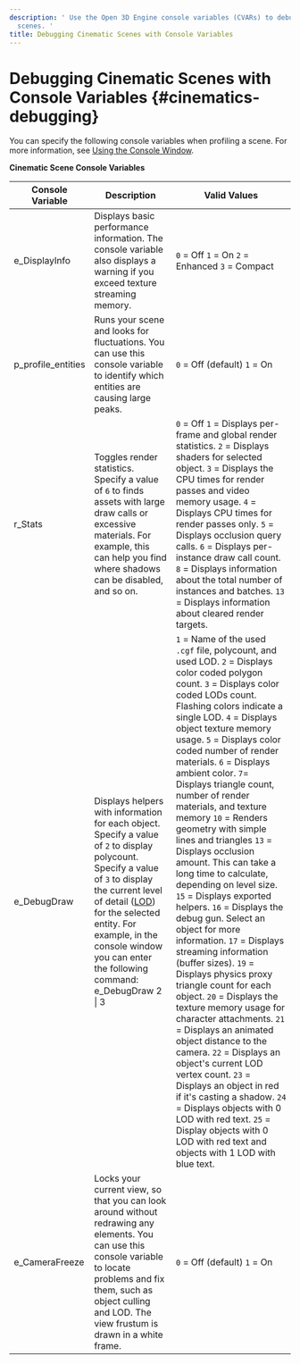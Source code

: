 ```yaml
---
description: ' Use the Open 3D Engine console variables (CVARs) to debug your cinematic
  scenes. '
title: Debugging Cinematic Scenes with Console Variables
---
```

# Debugging Cinematic Scenes with Console Variables {#cinematics-debugging}

You can specify the following console variables when profiling a scene\. For more information, see [Using the Console Window](/docs/user-guide/features/editor/console.md)\.


**Cinematic Scene Console Variables**

| Console Variable | Description | Valid Values |
| --- | --- | --- |
| e\_DisplayInfo |  Displays basic performance information\. The console variable also displays a warning if you exceed texture streaming memory\.  |  `0` = Off `1` = On `2` = Enhanced `3` = Compact  |
| p\_profile\_entities |  Runs your scene and looks for fluctuations\. You can use this console variable to identify which entities are causing large peaks\.  |  `0` = Off \(default\) `1` = On   |
| r\_Stats |  Toggles render statistics\. Specify a value of `6` to finds assets with large draw calls or excessive materials\.  For example, this can help you find where shadows can be disabled, and so on\.  |  `0` = Off `1` = Displays per\-frame and global render statistics\. `2` = Displays shaders for selected object\. `3` = Displays the CPU times for render passes and video memory usage\. `4` = Displays CPU times for render passes only\. `5` = Displays occlusion query calls\. `6` = Displays per\-instance draw call count\. `8` = Displays information about the total number of instances and batches\. `13` = Displays information about cleared render targets\.  |
| e\_DebugDraw |  Displays helpers with information for each object\. Specify a value of `2` to display polycount\. Specify a value of `3` to display the current level of detail \([LOD](/docs/userguide/ly-glos-chap#lod)\) for the selected entity\. For example, in the console window you can enter the following command:  e\_DebugDraw 2 \| 3  |   `1` = Name of the used `.cgf` file, polycount, and used LOD\.  `2` = Displays color coded polygon count\.  `3` = Displays color coded LODs count\. Flashing colors indicate a single LOD\.  `4` = Displays object texture memory usage\.  `5` = Displays color coded number of render materials\.  `6` = Displays ambient color\.  `7`= Displays triangle count, number of render materials, and texture memory `10` = Renders geometry with simple lines and triangles `13` = Displays occlusion amount\.   This can take a long time to calculate, depending on level size\.   `15` = Displays exported helpers\. `16` = Displays the debug gun\. Select an object for more information\. `17` = Displays streaming information \(buffer sizes\)\. `19` = Displays physics proxy triangle count for each object\. `20` = Displays the texture memory usage for character attachments\. `21` = Displays an animated object distance to the camera\. `22` = Displays an object's current LOD vertex count\. `23` = Displays an object in red if it's casting a shadow\. `24` = Displays objects with 0 LOD with red text\. `25` = Display objects with 0 LOD with red text and objects with 1 LOD with blue text\.  |
| e\_CameraFreeze |  Locks your current view, so that you can look around without redrawing any elements\. You can use this console variable to locate problems and fix them, such as object culling and LOD\. The view frustum is drawn in a white frame\.  |  `0` = Off \(default\) `1` = On   |